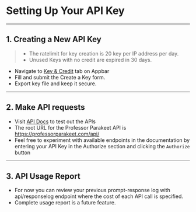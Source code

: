 Setting Up Your API Key
=======================

---

## 1. Creating a New API Key

> - The ratelimit for key creation is 20 key per IP address per day.
> - Unused Keys with no credit are expired in 30 days. 

- Navigate to [Key & Credit](/frontend/key-management) tab on Appbar
- Fill and submit the Create a Key form. 
- Export key file and keep it secure.

--- 

## 2. Make API requests

- Visit [API Docs](/frontend/api/docs) to test out the APIs
- The root URL for the Professor Parakeet API is https://professorparakeet.com/api/
- Feel free to experiment with available endpoints in the documentation by entering your API Key in the Authorize section and clicking the ```Authorize``` button

---

## 3. API Usage Report

- For now you can review your previous prompt-response log with api/responselog endpoint where the cost of each API call is specified.
- Complete usage report is a future feature.
